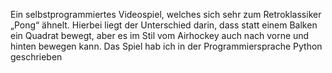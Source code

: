 Ein selbstprogrammiertes Videospiel, welches sich sehr zum Retroklassiker „Pong“ ähnelt. Hierbei liegt der Unterschied darin, dass statt einem Balken ein Quadrat bewegt, aber es im Stil vom Airhockey auch nach vorne und hinten bewegen kann. Das Spiel hab ich in der Programmiersprache Python geschrieben

